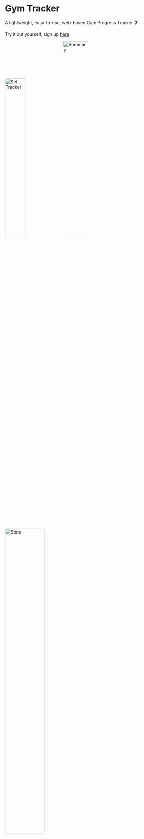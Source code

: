 <div text-align="center">
<h1> Gym Tracker </h1>
<p>A lightweight, easy-to-use, web-based Gym Progress Tracker 🏋️ </p>
<p>Try it out yourself, sign up <a href="http://gymtracker.uk/">here</a></p>

<img src="https://i.imgur.com/4uV08mU.png" alt="Set Tracker" width="36%"/>
<img src="https://i.imgur.com/dmnfOIE.png" alt="Summary" width="40%"/>
<img src="https://i.imgur.com/LALyTPp.png" alt="Stats" width="50%"/>

</div>
